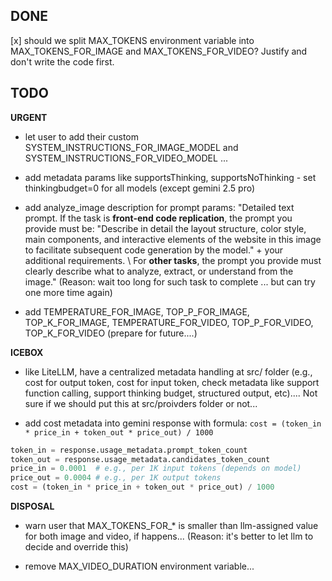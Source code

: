 ## DONE
[x] should we split MAX_TOKENS environment variable into MAX_TOKENS_FOR_IMAGE and MAX_TOKENS_FOR_VIDEO? Justify and don't write the code first.

## TODO

**URGENT**

- let user to add their custom SYSTEM_INSTRUCTIONS_FOR_IMAGE_MODEL and SYSTEM_INSTRUCTIONS_FOR_VIDEO_MODEL ... 

- add metadata params like supportsThinking, supportsNoThinking - set thinkingbudget=0 for all models (except gemini 2.5 pro)

- add analyze_image description for prompt params: "Detailed text prompt. If the task is **front-end code replication**, the prompt you provide must be: "Describe in detail the layout structure, color style, main components, and interactive elements of the website in this image to facilitate subsequent code generation by the model." + your additional requirements. \ For **other tasks**, the prompt you provide must clearly describe what to analyze, extract, or understand from the image." (Reason: wait too long for such task to complete ... but can try one more time again)
- add TEMPERATURE_FOR_IMAGE, TOP_P_FOR_IMAGE, TOP_K_FOR_IMAGE, TEMPERATURE_FOR_VIDEO, TOP_P_FOR_VIDEO, TOP_K_FOR_VIDEO (prepare for future....)

**ICEBOX**

- like LiteLLM, have a centralized metadata handling at src/ folder (e.g., cost for output token, cost for input token, check metadata like support function calling, support thinking budget, structured output, etc).... Not sure if we should put this at src/proivders folder or not...

- add cost metadata into gemini response with formula: `cost = (token_in * price_in + token_out * price_out) / 1000`

```py
token_in = response.usage_metadata.prompt_token_count
token_out = response.usage_metadata.candidates_token_count
price_in = 0.0001  # e.g., per 1K input tokens (depends on model)
price_out = 0.0004 # e.g., per 1K output tokens
cost = (token_in * price_in + token_out * price_out) / 1000
``` 


**DISPOSAL**

- warn user that MAX_TOKENS_FOR_* is smaller than llm-assigned value for both image and video, if happens... (Reason: it's better to let llm to decide and override this)


- remove MAX_VIDEO_DURATION environment variable...

